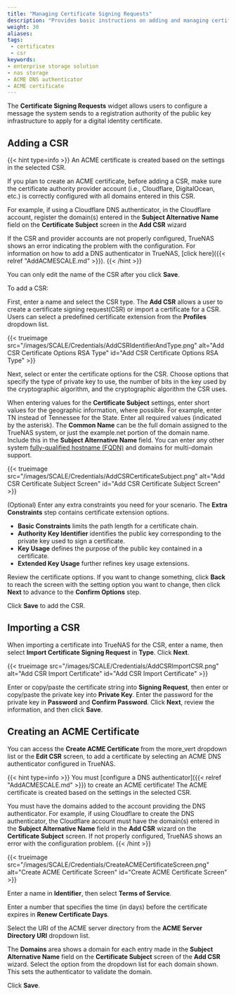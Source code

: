 ```yaml
---
title: "Managing Certificate Signing Requests"
description: "Provides basic instructions on adding and managing certificate signing requests (CSRs) in TrueNAS."
weight: 30
aliases:
tags:
 - certificates
 - csr
keywords:
- enterprise storage solution
- nas storage
- ACME DNS authenticator
- ACME certificate
---
```


The **Certificate Signing Requests** widget allows users to configure a message the system sends to a registration authority of the public key infrastructure to apply for a digital identity certificate. 

## Adding a CSR

{{< hint type=info >}}
An ACME certificate is created based on the settings in the selected CSR.

If you plan to create an ACME certificate, before adding a CSR, make sure the certificate authority provider account (i.e., Cloudflare, DigitalOcean, etc.) is correctly configured with all domains entered in this CSR.

For example, if using a Cloudflare DNS authenticator, in the Cloudflare account, register the domain(s) entered in the **Subject Alternative Name** field on the **Certificate Subject** screen in the **Add CSR** wizard

If the CSR and provider accounts are not properly configured, TrueNAS shows an error indicating the problem with the configuration.
For information on how to add a DNS authenticator in TrueNAS, [click here]({{< relref "AddACMESCALE.md" >}}).
{{< /hint >}}

You can only edit the name of the CSR after you click **Save**.

To add a CSR:

First, enter a name and select the CSR type. The **Add CSR** allows a user to create a certificate signing request(CSR) or import a certificate for a CSR. Users can select a predefined certificate extension from the **Profiles** dropdown list.

{{< trueimage src="/images/SCALE/Credentials/AddCSRIdentifierAndType.png" alt="Add CSR Certificate Options RSA Type" id="Add CSR Certificate Options RSA Type" >}}

Next, select or enter the certificate options for the CSR.
Choose options that specify the type of private key to use, the number of bits in the key used by the cryptographic algorithm, and the cryptographic algorithm the CSR uses.

When entering values for the **Certificate Subject** settings, enter short values for the geographic information, where possible.
For example, enter TN instead of Tennessee for the State. Enter all required values (indicated by the asterisk).
The **Common Name** can be the full domain assigned to the TrueNAS system, or just the example.net portion of the domain name. Include this in the **Subject Alternative Name** field. You can enter any other system [fully-qualified hostname (FQDN)](https://kb.iu.edu/d/aiuv) and domains for multi-domain support.

{{< trueimage src="/images/SCALE/Credentials/AddCSRCertificateSubject.png" alt="Add CSR Certificate Subject Screen" id="Add CSR Certificate Subject Screen" >}}

(Optional) Enter any extra constraints you need for your scenario. The **Extra Constraints** step contains certificate extension options.

* **Basic Constraints** limits the path length for a certificate chain.
* **Authority Key Identifier** identifies the public key corresponding to the private key used to sign a certificate.
* **Key Usage** defines the purpose of the public key contained in a certificate.
* **Extended Key Usage** further refines key usage extensions.

Review the certificate options. If you want to change something, click **Back** to reach the screen with the setting option you want to change, then click **Next** to advance to the **Confirm Options** step.

Click **Save** to add the CSR.

## Importing a CSR

When importing a certificate into TrueNAS for the CSR, enter a name, then select **Import Certificate Signing Request** in **Type**. Click **Next**.

{{< trueimage src="/images/SCALE/Credentials/AddCSRImportCSR.png" alt="Add CSR Import Certificate" id="Add CSR Import Certificate" >}}

Enter or copy/paste the certificate string into **Signing Request**, then enter or copy/paste the private key into **Private Key**.
Enter the password for the private key in **Password** and **Confirm Password**. Click **Next**, review the information, and then click **Save**.

## Creating an ACME Certificate

You can access the **Create ACME Certificate** from the <span class="material-icons">more_vert</span> dropdown list or the **Edit CSR** screen, to add a certificate by selecting an ACME DNS authenticator configured in TrueNAS.

{{< hint type=info >}}
You must [configure a DNS authenticator]({{< relref "AddACMESCALE.md" >}}) to create an ACME certificate!
The ACME certificate is created based on the settings in the selected CSR.

You must have the domains added to the account providing the DNS authenticator.
For example, if using Cloudflare to create the DNS authenticator, the Cloudflare account must have the domain(s) entered in the **Subject Alternative Name** field in the **Add CSR** wizard on the **Certificate Subject** screen.
If not properly configured, TrueNAS shows an error with the configuration problem.
{{< /hint >}}

{{< trueimage src="/images/SCALE/Credentials/CreateACMECertificateScreen.png" alt="Create ACME Certificate Screen" id="Create ACME Certificate Screen" >}}

Enter a name in **Identifier**, then select **Terms of Service**.

Enter a number that specifies the time (in days) before the certificate expires  in **Renew Certificate Days**.

Select the URI of the ACME server directory from the **ACME Server Directory URI** dropdown list.

The **Domains** area shows a domain for each entry made in the **Subject Alternative Name** field on the **Certificate Subject** screen of the **Add CSR** wizard.
Select the option from the dropdown list for each domain shown. This sets the authenticator to validate the domain.


Click **Save**.
